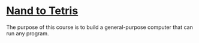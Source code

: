 
# [Nand to Tetris](https://www.coursera.org/learn/build-a-computer/home/welcome)
The purpose of this course is to build a general-purpose computer that can run any program.
